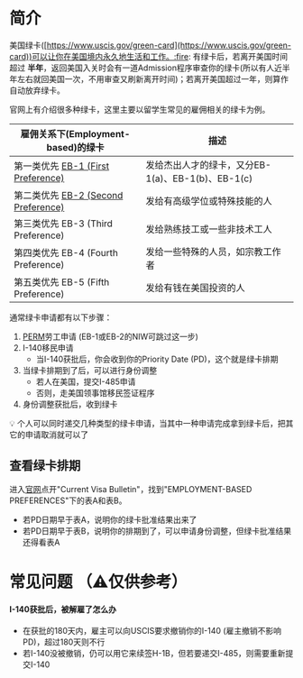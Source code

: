 # 简介
美国绿卡([https://www.uscis.gov/green-card](https://www.uscis.gov/green-card))可以让你在美国境内永久地生活和工作。:fire: 有绿卡后，若离开美国时间超过 **半年**，返回美国入关时会有一道Admission程序审查你的绿卡(所以有人近半年左右就回美国一次，不用审查又刷新离开时间)；若离开美国超过一年，则算作自动放弃绿卡。

官网上有介绍很多种绿卡，这里主要以留学生常见的雇佣相关的绿卡为例。

雇佣关系下(Employment-based)的绿卡 | 描述
------------ | -------------
第一类优先 [EB-1 (First Preference)](EB-1.md)  | 发给杰出人才的绿卡，又分EB-1(a)、EB-1(b)、EB-1(c)
第二类优先 [EB-2 (Second Preference)](EB-2.md) | 发给有高级学位或特殊技能的人
第三类优先 EB-3 (Third Preference)  | 发给熟练技工或一些非技术工人
第四类优先 EB-4 (Fourth Preference) | 发给一些特殊的人员，如宗教工作者
第五类优先 EB-5 (Fifth Preference)  | 发给有钱在美国投资的人

通常绿卡申请都有以下步骤：
1. [PERM](https://www.uscis.gov/working-in-the-united-states/permanent-workers)劳工申请 (EB-1或EB-2的NIW可跳过这一步)
2. I-140移民申请
   - 当I-140获批后，你会收到你的Priority Date (PD)，这个就是绿卡排期
3. 当绿卡排期到了后，可以进行身份调整
   - 若人在美国，提交I-485申请
   - 否则，走美国领事馆移民签证程序
4. 身份调整获批后，收到绿卡

:bulb: 个人可以同时递交几种类型的绿卡申请，当其中一种申请完成拿到绿卡后，把其它的申请取消就可以了


## 查看绿卡排期
进入[官网](https://travel.state.gov/content/travel/en/legal/visa-law0/visa-bulletin.html)点开"Current Visa Bulletin"，找到"EMPLOYMENT-BASED PREFERENCES"下的表A和表B。
- 若PD日期早于表A，说明你的绿卡批准结果出来了
- 若PD日期早于表B，说明你的排期到了，可以申请身份调整，但绿卡批准结果还得看表A

# 常见问题 （⚠️仅供参考）  
#### I-140获批后，被解雇了怎么办
- 在获批的180天内，雇主可以向USCIS要求撤销你的I-140 (雇主撤销不影响PD)，超过180天则不行
- 若I-140没被撤销，仍可以用它来续签H-1B，但若要递交I-485，则需要重新提交I-140
